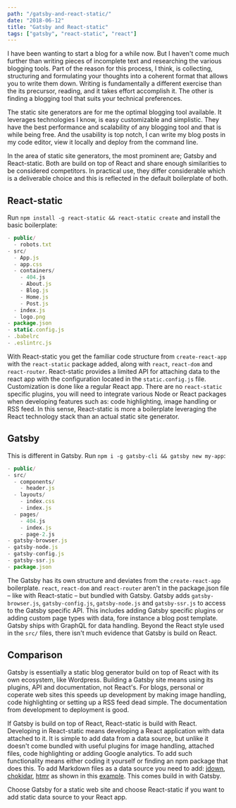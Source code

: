 ```yaml
---
path: "/gatsby-and-react-static/"
date: "2018-06-12"
title: "Gatsby and React-static"
tags: ["gatsby", "react-static", "react"]
---
```


I have been wanting to start a blog for a while now. But I haven't come much further than writing pieces of incomplete text and researching the various blogging tools. Part of the reason for this process, I think, is collecting, structuring and formulating your thoughts into a coherent format that allows you to write them down. Writing is fundamentally a different exercise than the its precursor, reading, and it takes effort accomplish it. The other is finding a blogging tool that suits your technical preferences.

The static site generators are for me the optimal blogging tool available. It leverages technologies I know, is easy customizable and simplistic. They have the best performance and scalability of any blogging tool and that is while being free. And the usability is top notch, I can write my blog posts in my code editor, view it locally and deploy from the command line.

In the area of static site generators, the most prominent are; Gatsby and React-static. Both are build on top of React and share enough similarities to be considered competitors. In practical use, they differ considerable which is a deliverable choice and this is reflected in the default boilerplate of both.

## React-static 
Run `npm install -g react-static && react-static create` and install the basic boilerplate:

```javascript
- public/
  - robots.txt
- src/
  - App.js
  - app.css
  - containers/
    - 404.js
    - About.js
    - Blog.js
    - Home.js
    - Post.js
  - index.js
  - logo.png
- package.json
- static.config.js
- .babelrc
- .eslintrc.js
```

With React-static you get the familiar code structure from `create-react-app` with the `react-static` package added, along with `react`, `react-dom` and `react-router`. React-static provides a limited API for attaching data to the react app with the configuration located in the `static.config.js` file. Customization is done like a regular React app. There are no `react-static` specific plugins, you will need to integrate various Node or React packages when developing features such as: code highlighting, image handling or RSS feed. In this sense, React-static is more a boilerplate leveraging the React technology stack than an actual static site generator.

## Gatsby
This is different in Gatsby. Run `npm i -g gatsby-cli && gatsby new my-app`:

```javascript
- public/
- src/
  - components/
    - header.js
  - layouts/
    - index.css
    - index.js
  - pages/
    - 404.js
    - index.js
    - page-2.js
- gatsby-browser.js
- gatsby-node.js
- gatsby-config.js
- gatsby-ssr.js
- package.json
```

The Gatsby has its own structure and deviates from the `create-react-app` boilerplate. `react`, `react-dom` and `react-router` aren't in the package.json file – like with React-static – but bundled with Gatsby. Gatsby adds `gatsby-browser.js`, `gatsby-config.js`, `gatsby-node.js` and `gatsby-ssr.js` to access to the Gatsby specific API. This includes adding Gatsby specific plugins or adding custom page types with data, fore instance a blog post template. Gatsby ships with GraphQL for data handling. Beyond the React style used in the `src/` files, there isn't much evidence that Gatsby is build on React.

## Comparison

Gatsby is essentially a static blog generator build on top of React with its own ecosystem, like Wordpress. Building a Gatsby site means using its plugins, API and documentation, not React's. For blogs, personal or coperate web sites this speeds up development by making image handling, code highlighting or setting up a RSS feed dead simple. The documentation from development to deployment is good.

If Gatsby is build on top of React, React-static is build with React. Developing in React-static means developing a React application with data attached to it. It is simple to add data from a data source, but unlike it doesn't come bundled with useful plugins for image handling, attached files, code highlighting or adding Google analytics. To add such functionality means either coding it yourself or finding an npm package that does this. To add Markdown files as a data source you need to add: [jdown](https://github.com/DanWebb/jdown), [chokidar](https://github.com/paulmillr/chokidar), [htmr](https://github.com/pveyes/htmr) as shown in this [example](https://github.com/nozzle/react-static/tree/master/examples/markdown). This comes build in with Gatsby.

Choose Gatsby for a static web site and choose React-static if you want to add static data source to your React app.


